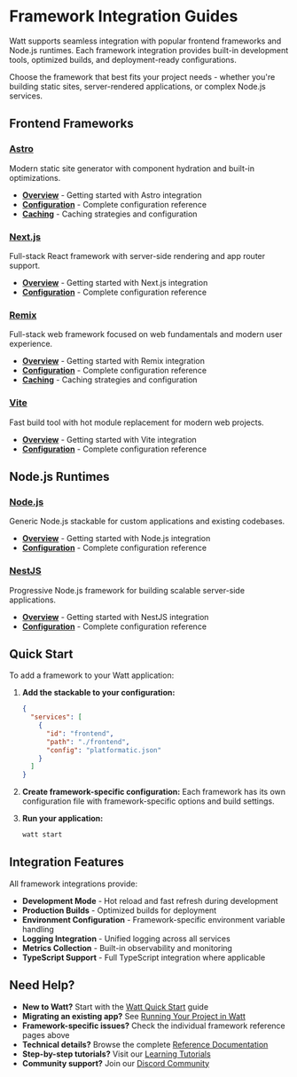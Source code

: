 # Framework Integration Guides

Watt supports seamless integration with popular frontend frameworks and Node.js runtimes. Each framework integration provides built-in development tools, optimized builds, and deployment-ready configurations.

Choose the framework that best fits your project needs - whether you're building static sites, server-rendered applications, or complex Node.js services.

## Frontend Frameworks

### [Astro](../reference/astro/overview.md)
Modern static site generator with component hydration and built-in optimizations.

- **[Overview](../reference/astro/overview.md)** - Getting started with Astro integration
- **[Configuration](../reference/astro/configuration.md)** - Complete configuration reference
- **[Caching](../reference/astro/caching.md)** - Caching strategies and configuration

### [Next.js](../reference/next/overview.md)
Full-stack React framework with server-side rendering and app router support.

- **[Overview](../reference/next/overview.md)** - Getting started with Next.js integration
- **[Configuration](../reference/next/configuration.md)** - Complete configuration reference

### [Remix](../reference/remix/overview.md)
Full-stack web framework focused on web fundamentals and modern user experience.

- **[Overview](../reference/remix/overview.md)** - Getting started with Remix integration
- **[Configuration](../reference/remix/configuration.md)** - Complete configuration reference
- **[Caching](../reference/remix/caching.md)** - Caching strategies and configuration

### [Vite](../reference/vite/overview.md)
Fast build tool with hot module replacement for modern web projects.

- **[Overview](../reference/vite/overview.md)** - Getting started with Vite integration
- **[Configuration](../reference/vite/configuration.md)** - Complete configuration reference

## Node.js Runtimes

### [Node.js](../reference/node/overview.md)
Generic Node.js stackable for custom applications and existing codebases.

- **[Overview](../reference/node/overview.md)** - Getting started with Node.js integration
- **[Configuration](../reference/node/configuration.md)** - Complete configuration reference

### [NestJS](../reference/nest/overview.md)
Progressive Node.js framework for building scalable server-side applications.

- **[Overview](../reference/nest/overview.md)** - Getting started with NestJS integration
- **[Configuration](../reference/nest/configuration.md)** - Complete configuration reference

## Quick Start

To add a framework to your Watt application:

1. **Add the stackable to your configuration:**
   ```json
   {
     "services": [
       {
         "id": "frontend",
         "path": "./frontend",
         "config": "platformatic.json"
       }
     ]
   }
   ```

2. **Create framework-specific configuration:**
   Each framework has its own configuration file with framework-specific options and build settings.

3. **Run your application:**
   ```bash
   watt start
   ```

## Integration Features

All framework integrations provide:

- **Development Mode** - Hot reload and fast refresh during development
- **Production Builds** - Optimized builds for deployment
- **Environment Configuration** - Framework-specific environment variable handling
- **Logging Integration** - Unified logging across all services
- **Metrics Collection** - Built-in observability and monitoring
- **TypeScript Support** - Full TypeScript integration where applicable

## Need Help?

- **New to Watt?** Start with the [Watt Quick Start](/docs/getting-started/quick-start-watt) guide
- **Migrating an existing app?** See [Running Your Project in Watt](/docs/getting-started/port-your-app)
- **Framework-specific issues?** Check the individual framework reference pages above
- **Technical details?** Browse the complete [Reference Documentation](../reference/) 
- **Step-by-step tutorials?** Visit our [Learning Tutorials](../learn/)
- **Community support?** Join our [Discord Community](https://discord.gg/platformatic)